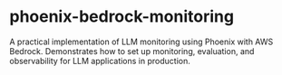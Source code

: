 # phoenix-bedrock-monitoring
A practical implementation of LLM monitoring using Phoenix with AWS Bedrock. Demonstrates how to set up monitoring, evaluation, and observability for LLM applications in production.

